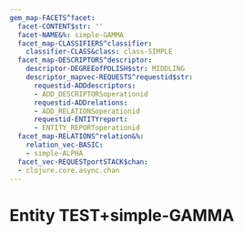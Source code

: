 ```yaml
---
gem_map-FACETS^facet:
  facet-CONTENT$str: ''
  facet-NAME&%: simple-GAMMA
  facet_map-CLASSIFIERS^classifier:
    classifier-CLASS&class: class-SIMPLE
  facet_map-DESCRIPTORS^descriptor:
    descriptor-DEGREEofPOLISH$str: MIDDLING
    descriptor_mapvec-REQUESTS^requestid$str:
      requestid-ADDdescriptors:
      - ADD_DESCRIPTORSoperationid
      requestid-ADDrelations:
      - ADD_RELATIONSoperationid
      requestid-ENTITYreport:
      - ENTITY_REPORToperationid
  facet_map-RELATIONS^relation&%:
    relation_vec-BASIC:
    - simple-ALPHA
  facet_vec-REQUESTportSTACK$chan:
  - clojure.core.async.chan
---
```

# Entity TEST+simple-GAMMA

